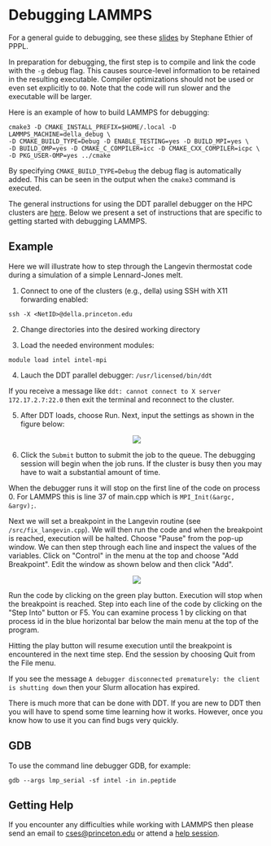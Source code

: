 # Debugging LAMMPS

For a general guide to debugging, see these [slides](https://w3.pppl.gov/~ethier/PICSCIE/DEBUGGING/Parallel_debugging_2019.pdf) by Stephane Ethier of PPPL.

In preparation for debugging, the first step is to compile and link the code with the `-g` debug flag. This causes source-level information to be retained in the resulting executable. Compiler optimizations should not be used or even set explicitly to `O0`. Note that the code will run slower and the executable will be larger.

Here is an example of how to build LAMMPS for debugging:

```
cmake3 -D CMAKE_INSTALL_PREFIX=$HOME/.local -D LAMMPS_MACHINE=della_debug \
-D CMAKE_BUILD_TYPE=Debug -D ENABLE_TESTING=yes -D BUILD_MPI=yes \
-D BUILD_OMP=yes -D CMAKE_C_COMPILER=icc -D CMAKE_CXX_COMPILER=icpc \
-D PKG_USER-OMP=yes ../cmake
```

By specifying `CMAKE_BUILD_TYPE=Debug` the debug flag is automatically added. This can be seen in the output when the `cmake3` command is executed.

The general instructions for using the DDT parallel debugger on the HPC clusters are [here](https://researchcomputing.princeton.edu/faq/debugging-with-ddt-on-the). Below we present a set of instructions that are specific to getting started with debugging LAMMPS.

## Example

Here we will illustrate how to step through the Langevin thermostat code during a simulation of a simple Lennard-Jones melt.

1. Connect to one of the clusters (e.g., della) using SSH with X11 forwarding enabled:

```
ssh -X <NetID>@della.princeton.edu
```  

2. Change directories into the desired working directory

3. Load the needed environment modules:

```
module load intel intel-mpi
```

4. Lauch the DDT parallel debugger: `/usr/licensed/bin/ddt`

If you receive a message like `ddt: cannot connect to X server 172.17.2.7:22.0` then exit the terminal and reconnect to the cluster.

5. After DDT loads, choose Run. Next, input the settings as shown in the figure below:

<p align="center"> 
<img src="ddt_setup.png">
</p>

6. Click the `Submit` button to submit the job to the queue. The debugging session will begin when the job runs. If the cluster is busy then you may have to wait a substantial amount of time.

When the debugger runs it will stop on the first line of the code on process 0. For LAMMPS this is line 37 of main.cpp which is `MPI_Init(&argc, &argv);`.

Next we will set a breakpoint in the Langevin routine (see `/src/fix_langevin.cpp`). We will then run the code and when the breakpoint is reached, execution will be halted. Choose "Pause" from the pop-up window. We can then step through each line and inspect the values of the variables. Click on "Control" in the menu at the top and choose "Add Breakpoint". Edit the window as shown below and then click "Add".

<p align="center">
<img src="ddt_breakpoint.png">
</p>

Run the code by clicking on the green play button. Execution will stop when the breakpoint is reached. Step into each line of the code by clicking on the "Step Into" button or F5. You can examine process 1 by clicking on that process id in the blue horizontal bar below the main menu at the top of the program.

Hitting the play button will resume execution until the breakpoint is encountered in the next time step. End the session by choosing Quit from the File menu.

If you see the message `A debugger disconnected prematurely: the client is shutting down` then your Slurm allocation has expired.

There is much more that can be done with DDT. If you are new to DDT then you will have to spend some time learning how it works. However, once you know how to use it you can find bugs very quickly.

## GDB

To use the command line debugger GDB, for example:

```
gdb --args lmp_serial -sf intel -in in.peptide
```

## Getting Help

If you encounter any difficulties while working with LAMMPS then please send an email to <a href="mailto:cses@princeton.edu">cses@princeton.edu</a> or attend a [help session](https://researchcomputing.princeton.edu/education/help-sessions).
